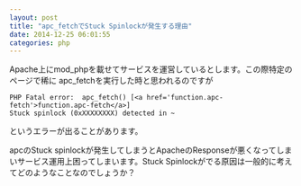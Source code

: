 ```yaml
---
layout: post
title: "apc_fetchでStuck Spinlockが発生する理由"
date: 2014-12-25 06:01:55
categories: php
---
```

<p>Apache上にmod_phpを載せてサービスを運営しているとします。この際特定のページで稀に
apc_fetchを実行した時と思われるのですが</p>

<pre><code>PHP Fatal error:  apc_fetch() [&lt;a href='function.apc-fetch'&gt;function.apc-fetch&lt;/a&gt;]
Stuck spinlock (0xXXXXXXXX) detected in ~
</code></pre>

<p>というエラーが出ることがあります。</p>

<p>apcのStuck spinlockが発生してしまうとApacheのResponseが悪くなってしまいサービス運用上困ってしまいます。Stuck Spinlockがでる原因は一般的に考えてどのようなことなのでしょうか？</p>
